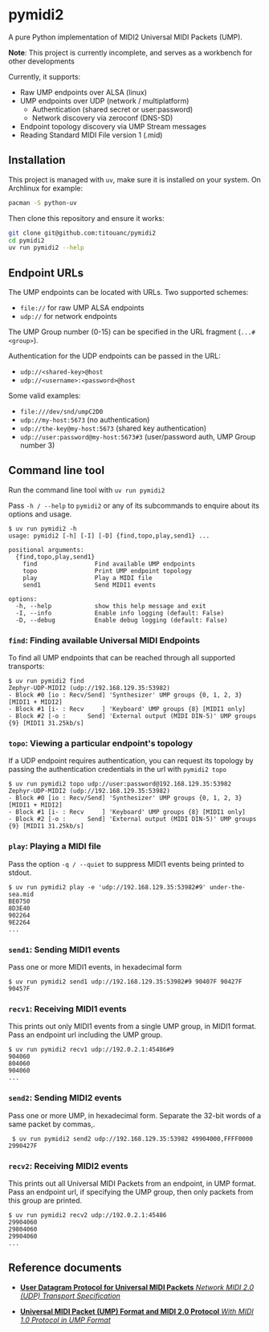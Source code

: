 # pymidi2

A pure Python implementation of MIDI2 Universal MIDI Packets (UMP).

**Note**: This project is currently incomplete, and serves as a workbench for other developments

Currently, it supports:

- Raw UMP endpoints over ALSA (linux)
- UMP endpoints over UDP (network / multiplatform)
    - Authentication (shared secret or user:password)
    - Network discovery via zeroconf (DNS-SD)
- Endpoint topology discovery via UMP Stream messages
- Reading Standard MIDI File version 1 (.mid)

## Installation

This project is managed with `uv`, make sure it is installed on your system.
On Archlinux for example:

```bash
pacman -S python-uv
```

Then clone this repository and ensure it works:

```bash
git clone git@github.com:titouanc/pymidi2
cd pymidi2
uv run pymidi2 --help
```

## Endpoint URLs

The UMP endpoints can be located with URLs. Two supported schemes:

- `file://` for raw UMP ALSA endpoints
- `udp://` for network endpoints

The UMP Group number (0-15) can be specified in the URL fragment (`...#<group>`).

Authentication for the UDP endpoints can be passed in the URL:

- `udp://<shared-key>@host`
- `udp://<username>:<password>@host`

Some valid examples:

- `file:///dev/snd/umpC2D0`
- `udp://my-host:5673` (no authentication)
- `udp://the-key@my-host:5673` (shared key authentication)
- `udp://user:password@my-host:5673#3` (user/password auth, UMP Group number 3)

## Command line tool

Run the command line tool with `uv run pymidi2`

Pass `-h / --help` to `pymidi2` or any of its subcommands to enquire about its
options and usage.

```
$ uv run pymidi2 -h
usage: pymidi2 [-h] [-I] [-D] {find,topo,play,send1} ...

positional arguments:
  {find,topo,play,send1}
    find                Find available UMP endpoints
    topo                Print UMP endpoint topology
    play                Play a MIDI file
    send1               Send MIDI1 events

options:
  -h, --help            show this help message and exit
  -I, --info            Enable info logging (default: False)
  -D, --debug           Enable debug logging (default: False)
```

### `find`: Finding available Universal MIDI Endpoints

To find all UMP endpoints that can be reached through all supported transports:

```
$ uv run pymidi2 find
Zephyr-UDP-MIDI2 (udp://192.168.129.35:53982)
- Block #0 [io : Recv/Send] 'Synthesizer' UMP groups {0, 1, 2, 3} [MIDI1 + MIDI2]
- Block #1 [i- : Recv     ] 'Keyboard' UMP groups {8} [MIDI1 only]
- Block #2 [-o :      Send] 'External output (MIDI DIN-5)' UMP groups {9} [MIDI1 31.25kb/s]
```

### `topo`: Viewing a particular endpoint's topology

If a UDP endpoint requires authentication, you can request its topology by
passing the authentication credentials in the url with `pymidi2 topo`

```
$ uv run pymidi2 topo udp://user:password@192.168.129.35:53982
Zephyr-UDP-MIDI2 (udp://192.168.129.35:53982)
- Block #0 [io : Recv/Send] 'Synthesizer' UMP groups {0, 1, 2, 3} [MIDI1 + MIDI2]
- Block #1 [i- : Recv     ] 'Keyboard' UMP groups {8} [MIDI1 only]
- Block #2 [-o :      Send] 'External output (MIDI DIN-5)' UMP groups {9} [MIDI1 31.25kb/s]
```

### `play`: Playing a MIDI file

Pass the option `-q / --quiet` to suppress MIDI1 events being printed to stdout.

```
$ uv run pymidi2 play -e 'udp://192.168.129.35:53982#9' under-the-sea.mid
BE0750
8D3E40
902264
9E2264
...
```

### `send1`: Sending MIDI1 events

Pass one or more MIDI1 events, in hexadecimal form

```
$ uv run pymidi2 send1 udp://192.168.129.35:53982#9 90407F 90427F 90457F
```

### `recv1`: Receiving MIDI1 events

This prints out only MIDI1 events from a single UMP group, in MIDI1 format.
Pass an endpoint url including the UMP group.

```
$ uv run pymidi2 recv1 udp://192.0.2.1:45486#9
904060
804060
904060
...
```

### `send2`: Sending MIDI2 events

Pass one or more UMP, in hexadecimal form. Separate the 32-bit words of a same
packet by commas,.

```
 $ uv run pymidi2 send2 udp://192.168.129.35:53982 49904000,FFFF0000 2990427F
```

### `recv2`: Receiving MIDI2 events

This prints out all Universal MIDI Packets from an endpoint, in UMP format.
Pass an endpoint url, if specifying the UMP group, then only packets from this
group are printed.

```
$ uv run pymidi2 recv2 udp://192.0.2.1:45486
29904060
29804060
29904060
...
```

## Reference documents

* [**User Datagram Protocol for Universal MIDI Packets** _Network MIDI 2.0 (UDP) Transport Specification_](https://drive.google.com/file/d/1dtsOgMLbtif9Fp-OaZhwnRs9an4dn3uv/edit)

* [**Universal MIDI Packet (UMP) Format and MIDI 2.0 Protocol** _With MIDI 1.0 Protocol in UMP Format_](https://drive.google.com/file/d/1l2L5ALHj4K9hw_LalQ2jJZBMXDxc9Uel/view)
